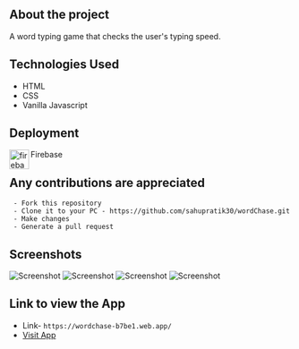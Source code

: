 ## About the project
  A word typing game that checks the user's typing speed.

## Technologies Used

 - HTML
 - CSS
 - Vanilla Javascript

## Deployment
  <img align="left" alt="firebase" width="35px" src="https://www.vectorlogo.zone/logos/firebase/firebase-icon.svg" />
  Firebase<br>
  
## Any contributions are appreciated
```
 - Fork this repository
 - Clone it to your PC - https://github.com/sahupratik30/wordChase.git
 - Make changes
 - Generate a pull request
```

## Screenshots

![Screenshot](https://user-images.githubusercontent.com/80754608/120931781-bf6e1980-c710-11eb-994c-3cb7ecaf1baf.png)
![Screenshot](https://user-images.githubusercontent.com/80754608/120931726-7e760500-c710-11eb-962c-800aab728d4f.png)
![Screenshot](https://user-images.githubusercontent.com/80754608/120931900-2f7c9f80-c711-11eb-84f3-f71dcd37f5b2.png)
![Screenshot](https://user-images.githubusercontent.com/80754608/120932011-b3cf2280-c711-11eb-9198-0cad6d030d83.png)

## Link to view the App
 - Link- `https://wordchase-b7be1.web.app/`
 - [Visit App](https://wordchase-b7be1.web.app/)
